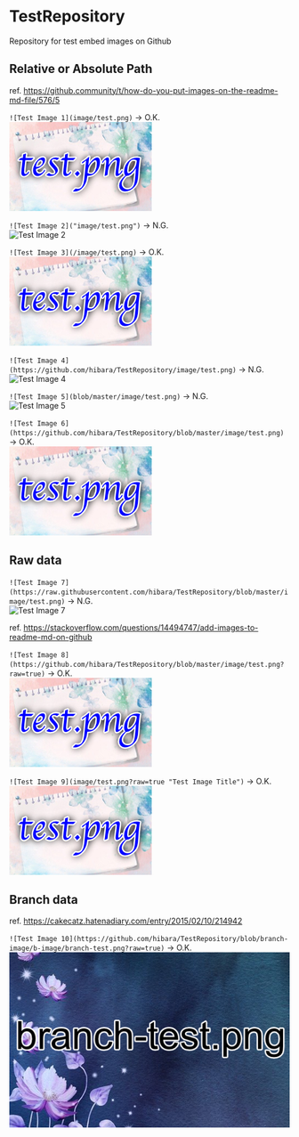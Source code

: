 # TestRepository

Repository for test embed images on Github

## Relative or Absolute Path

ref. <https://github.community/t/how-do-you-put-images-on-the-readme-md-file/576/5>

`![Test Image 1](image/test.png)` -> O.K.  
![Test Image 1](image/test.png)

`![Test Image 2]("image/test.png")` -> N.G.  
![Test Image 2]("image/test.png")

`![Test Image 3](/image/test.png)` -> O.K.  
![Test Image 3](/image/test.png)

`![Test Image 4](https://github.com/hibara/TestRepository/image/test.png)` -> N.G.  
![Test Image 4](https://github.com/hibara/TestRepository/image/test.png)

`![Test Image 5](blob/master/image/test.png)` -> N.G.  
![Test Image 5](blob/master/image/test.png)

`![Test Image 6](https://github.com/hibara/TestRepository/blob/master/image/test.png)` -> O.K.  
![Test Image 6](https://github.com/hibara/TestRepository/blob/master/image/test.png)

## Raw data

`![Test Image 7](https://raw.githubusercontent.com/hibara/TestRepository/blob/master/image/test.png)` -> N.G.  
![Test Image 7](https://raw.githubusercontent.com/hibara/TestRepository/blob/master/image/test.png)

ref. <https://stackoverflow.com/questions/14494747/add-images-to-readme-md-on-github>

`![Test Image 8](https://github.com/hibara/TestRepository/blob/master/image/test.png?raw=true)` -> O.K.  
![Test Image 8](https://github.com/hibara/TestRepository/blob/master/image/test.png?raw=true)

`![Test Image 9](image/test.png?raw=true "Test Image Title")` -> O.K.  
![Test Image 9](image/test.png?raw=true "Test Image Title")

## Branch data

ref. <https://cakecatz.hatenadiary.com/entry/2015/02/10/214942>

`![Test Image 10](https://github.com/hibara/TestRepository/blob/branch-image/b-image/branch-test.png?raw=true)` -> O.K.  
![Test Image 10](https://github.com/hibara/TestRepository/blob/branch-image/b-image/branch-test.png?raw=true)


